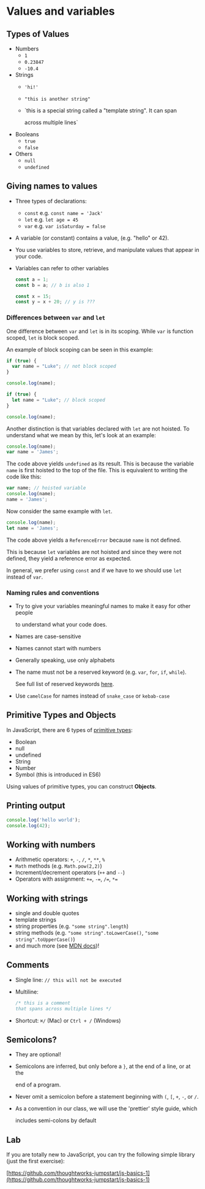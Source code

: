 # Values and variables

## Types of Values

* Numbers
  * `1`
  * `0.23847`
  * `-10.4`
* Strings
  * `'hi!'`
  * `"this is another string"`
  * \`this is a special string called a "template string". It can span

    across multiple lines\`
* Booleans
  * `true`
  * `false`
* Others
  * `null`
  * `undefined`

## Giving names to values

* Three types of declarations:
  * `const` e.g. `const name = 'Jack'`
  * `let` e.g. `let age = 45`
  * `var` e.g. `var isSaturday = false`
* A variable \(or constant\) contains a value, \(e.g. "hello" or 42\).
* You use variables to store, retrieve, and manipulate values that appear in your code.
* Variables can refer to other variables

  ```javascript
  const a = 1;
  const b = a; // b is also 1

  const x = 15;
  const y = x + 20; // y is ???
  ```

### Differences between `var` and `let`

One difference between `var` and `let` is in its scoping. While `var` is function scoped, `let` is block scoped.

An example of block scoping can be seen in this example:

```js
if (true) {
  var name = "Luke"; // not block scoped
}

console.log(name);
```

```js
if (true) {
  let name = "Luke"; // block scoped
}

console.log(name);
```



Another distinction is that variables declared with `let` are not hoisted. To understand what we mean by this, let's look at an example:

```js
console.log(name);
var name = 'James';
```

The code above yields `undefined` as its result. This is because the variable `name` is first hoisted to the top of the file. This is equivalent to writing the code like this:

```js
var name; // hoisted variable
console.log(name);
name = 'James';
```

Now consider the same example with `let`.

```js
console.log(name);
let name = 'James';
```

The code above yields a `ReferenceError` because `name` is not defined.

This is because `let` variables are not hoisted and since they were not defined, they yield a reference error as expected.

In general, we prefer using `const` and if we have to we should use `let` instead of `var`.

### Naming rules and conventions

* Try to give your variables meaningful names to make it easy for other people

  to understand what your code does.

* Names are case-sensitive
* Names cannot start with numbers
* Generally speaking, use only alphabets
* The name must not be a reserved keyword \(e.g. `var`, `for`, `if`, `while`\).

  See full list of reserved keywords [here](https://mathiasbynens.be/notes/reserved-keywords#ecmascript-5).

* Use `camelCase` for names instead of `snake_case` or `kebab-case`

## Primitive Types and Objects

In JavaScript, there are 6 types of [primitive types](https://developer.mozilla.org/en-US/docs/Web/JavaScript/Data_structures#Primitive_values):

* Boolean
* null
* undefined
* String
* Number
* Symbol (this is introduced in ES6)

Using values of primitive types, you can construct **Objects**.

## Printing output

```javascript
console.log('hello world');
console.log(42);
```

## Working with numbers

* Arithmetic operators: `+`, `-`, `/`, `*`, `**`, `%`
* `Math` methods \(e.g. `Math.pow(2,2)`\)
* Increment/decrement operators \(`++` and `--`\)
* Operators with assignment: `+=`, `-=`, `/=`, `*=`

## Working with strings

* single and double quotes
* template strings
* string properties \(e.g. `"some string".length`\)
* string methods \(e.g. `"some string".toLowerCase()`,  `"some string".toUpperCase()`\)
* and much more \(see [MDN docs](https://developer.mozilla.org/en-US/docs/Web/JavaScript/Reference/Global_Objects/String/prototype)\)!

## Comments

* Single line: `// this will not be executed`
* Multiline:

  ```javascript
  /* this is a comment
  that spans across multiple lines */
  ```

* Shortcut: `⌘/` \(Mac\) or `Ctrl + /` \(Windows\)

## Semicolons?

* They are optional!
* Semicolons are inferred, but only before a `}`, at the end of a line, or at the

  end of a program.

* Never omit a semicolon before a statement beginning with `(`, `[`, `+`, `-`, or `/`.
* As a convention in our class, we will use the 'prettier' style guide, which

  includes semi-colons by default

## Lab

If you are totally new to JavaScript, you can try the following simple library (just the first exercise):

[https://github.com/thoughtworks-jumpstart/js-basics-1](https://github.com/thoughtworks-jumpstart/js-basics-1)


